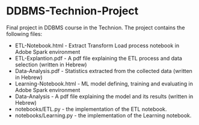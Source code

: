 # DDBMS-Technion-Project
 Final project in DDBMS course in the Technion.
 The project contains the following files:
 
<ul>
  <li>ETL-Notebook.html - Extract Transform Load process notebook in Adobe Spark environment</li>
  <li>ETL-Explantion.pdf - A pdf file explaining the ETL process and data selection (written in Hebrew)</li>
  <li>Data-Analysis.pdf - Statistics extracted from the collected data (written in Hebrew)</li>
  <li>Learning-Notebook.html - ML model defining, training and evaluating in Adobe Spark environment</li>
  <li>Data-Analysis - A pdf file explaining the model and its results (written in Hebrew)</li>
  <li>notebooks/ETL.py - the implementation of the ETL notebook.
  <li>notebooks/Learning.py - the implementation of the Learning notebook.
</ul>
